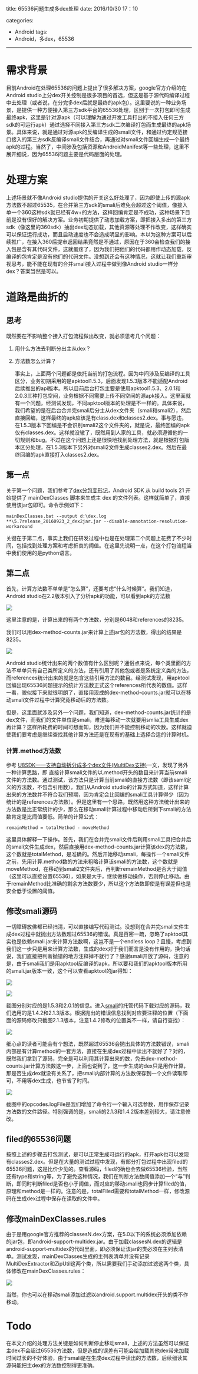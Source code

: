 title: 65536问题生成多dex处理
date: 2016/10/30 17：10

categories:
- Android
tags:
- Android，多dex，65536
---


# 需求背景
目前Android在处理65536的问题上提出了很多解决方案，google官方介绍的在Android studio上分dex开关控制是很多项目的首选，但这是基于源代码编译过程中去处理（或者说，在分完多dex后就是最终的apk包）。这里要说的一种业务场景，是提供一种方便接入第三方sdk平台的65536处理，区别于一次打包即可生成最终apk，这里是针对源apk（可以理解为通过开发工具打出的不接入任何三方sdk的可运行apk）通过选择不同接入第三方sdk二次编译打包而生成最终的apk场景。具体来说，就是通过对源apk的反编译生成的smali文件，和通过约定规范接口接入的第三方sdk反编译smali文件结合，再通过对smali文件回编生成一个最终apk的过程。当然了，中间涉及包括资源和AndroidManifest等一些处理，这里不展开细说，因为65536问题主要是代码层面的处理。

# 处理方案

上述场景就不像Android studio提供的开关这么好处理了，因为即使上传的源apk方法数不超过65535，在合并第三方sdk的smali后难免会超过这个阈值，像接入单一个360这种sdk就已经有4w+的方法，这样回编肯定是不成功，这种场景下目前是没有很好的解决方案。业务初期提供了动态加载方案，即把接入多出的第三方sdk（像这里的360sdk）抽出dex动态加载，其他资源等处理不作改变，这样确实可以保证运行成功，而且启动速度也不会造成明显的影响。本以为这种方案可以后续推广，在接入360后提审返回结果竟然是不通过，原因在于360会检查我们的接入包是含有其代码文件，这就蛋疼了，因为我们把他们的代码都用作动态加载，反编译的包肯定是没有他们的代码文件。没想到还会有这种情况，这就让我们重新审视思考，能不能在现有的合并smali接入过程中做到像Android studio一样分dex？答案当然是可以。


# 道路是曲折的

## 思考

既然要在不影响整个接入打包流程做出改变，就必须思考几个问题：

1. 用什么方法去判断分出主从dex？
2. 方法数怎么计算？

	事实上，上面两个问题都是依托当前的打包流程。因为中间涉及反编译的工具区分，业务初期采用的是apktool1.5.3，后面发现1.5.3版本不能适配Android后续推出的api版本。所以目前后台打包主要是使用apktool1.5.3、2.0.1和2.0.3三种打包空间，业务根据不同需要上传不同空间的源apk接入。这里面就有一个问题，经测试发现，不同apktool版本的处理是不一样的。具体来说，我们希望的是在后台合并完smali后分主从dex文件夹（smali和smali2），然后直接回编，这样最终的apk应该是有class.dex和classes2.dex。事与愿违，在1.5.3版本下回编是不会识别smali2这个文件夹的，就是说，最终回编的apk仅有classes.dex。这样就没辙了，既然用到人家的工具，就必须遵循他的一切规则和bug。不过在这个问题上还是很快地找到处理方法，就是根据打包版本区分处理，在1.5.3版本下另外对smali2文件生成classes2.dex。然后在最终回编的apk直接打入classes2.dex。

## 第一点

关于第一个问题，我们参考了[dex分包变形记](https://segmentfault.com/a/1190000004053072)，Android SDK 从 build tools 21 开始提供了 mainDexClasses 脚本来生成主 dex 的文件列表。这样就简单了，直接使用该jar包即可。命令示例如下：
	
	mainDexClasses.bat --output d:\dex.log **\5.7release_20160923_2_dex2jar.jar --disable-annotation-resolution-workaround

关键在于第二点，事实上我们在研发过程中也是在处理第二个问题上花费了不少时间，包括找到处理方案和考虑折衷的阈值。在这里先说明一点，在这个打包流程当中我们使用的是python语言。

## 第二点

首先，计算方法数不单单是“怎么算”，还要考虑“什么时候算”。我们知道，Android studio在2.2版本引入了分析apk的功能，可以看到apk的方法数

![](http://i.imgur.com/CeIPfJJ.png)

这里注意的是，计算出来的有两个方法数，分别是6048和references的8235。

我们可以用dex-method-counts.jar来计算上述jar包的方法数，得出的结果是8235。

![](http://i.imgur.com/whvQIJx.png)

Android studio统计出来的两个数值有什么区别呢？通俗点来说，每个类里面的方法不单单只有自己类所定义的方法，还有引用了其他包或者是系统定义类的方法，而references统计出来的就是包含这些引用方法的数目。经测试发现，用apktool回编出现65536问题提示的统计方法数正式这个references所代表的数值。这样一看，貌似接下来就很明朗了，直接用现成的dex-method-counts.jar就可以在移动smali文件过程中计算究竟移动后的方法数。

但是，这里面就涉及另外一个问题，我们知道，dex-method-counts.jar统计的是dex文件，而我们的文件单位是smali，难道每移动一次就要用smlia工具生成dex再计算？这样所耗费的时间可想而知，因为我们并不能控制移动的次数。这样就迫使我们要考虑是继续查找其他计算方法还是在现有的基础上选择合适的计算时机。

### 计算.method方法数

参考 [U8SDK——支持自动拆分成多个dex文件(MultiDex支持)](http://blog.csdn.net/chenjie19891104/article/details/51258183)一文，发现了另外一种计算思路，即 直接计算smali文件的以.method开头的数目来计算当前smali文件的方法数。通过测试，该方法只是计算当前smali的直接方法数（即该samli定义的方法数，不包含引用数），我们从Android studio的计算方式知道，这样计算出来的方法数并不符合我们预期，因为肯定会比回编的smali工具计算得少（因为统计的是references方法数）。但是这里有一个思路，既然用这种方法统计出来的方法数是比正常统计的少，那么在移动smali计算过程中移动后所剩下smali的方法数肯定是比阈值要低。简单的计算公式：

	remainMethod = totalMethod - moveMethod

这里具体解释一下操作。首先，我们在合并完smali文件后利用smali工具把合并后的smali文件生成dex，然后直接用dex-method-counts.jar计算该dex的方法数，这个数就是totalMethod，是准确的。然后开始移动smali，每操作一个smali文件之前，先用计算.method数的方法来粗略计算该smali的方法数，这个数就是moveMethod，在移动到smali2文件夹后，再判断remainMethod是否大于阈值（这里可以直接设置65536），如果是大于，继续做移动操作，否则停止移动。由于remainMethod比准确的剩余方法数要少，所以这个方法数即使是有误差但也是安全低于设置的阈值。

## 修改smali源码

一切障碍放佛都已经扫清，可以直接编写代码测试。没想到在合并完smali文件生成dex过程中就抛出方法数超过65536的错误。真是百密一疏，忽略了apktool其实也是依赖smali.jar来计算方法数啊，这岂不是一个endless loop？且慢，考虑到我们这一步只是用来计算方法数，生成的dex对于我们而言是没有作用的，换句话说，我们直接把判断抛错的地方注释掉不就行了？感谢smali开放了源码，注意的是，由于smali我们是用apktool反编译的apk，所以要和我们的apktool版本所用的smali.jar版本一致，这个可以查看apktool的jar得知：

![](http://i.imgur.com/b1Adfdy.png)

![](http://i.imgur.com/XacVseY.png)

截图分别对应的是1.5.3和2.0.1的信息。进入[smali](https://github.com/JesusFreke/smali)的托管代码下载对应的源码，我们选用的是1.4.2和2.1.3版本。根据抛出的错误信息找到对应要注释的位置（下面面的源码修改只截图2.1.3版本，注意1.4.2修改的位置类不一样，请自行查找）：

![](http://i.imgur.com/FFynHi2.png)

细心点的读者可能会有个想法，既然超过65536会抛出具体的方法数错误，smali内部是有计算method的一套方法，直接在生成dex过程中读出不就好了？对的，既然我们拿到了源码，完全是可以利用其计算出来的数，免去dex-method-counts.jar计算方法数这一步，上面也说到了，这一步生成的dex只是用作计算，那是否生成dex就没有关系了，把smali内部计算的方法数保存到一个文件读取即可，不用等dex生成，也节省了时间。

![](http://i.imgur.com/wr9Ii0c.png)

截图中的opcodes.logFile是我们增加了命令行一个输入可选参数，用作保存记录方法数的文件路径。特别强调的是，smali的2.1.3和1.4.2版本差别较大，请注意修改。

## filed的65536问题

按照上述的步骤去打包测试，是可以正常生成可运行的apk，打开apk也可以发现有classes2.dex。但是在大量的测试过程中发现，有部分打包过程中出现filed的65536问题，这是比价少见的。查看源码，filed的确也会去做65536检验，当然还有type和string等，为了避免这种情况，我们在判断方法数阈值添加一个“与”判断，即同时判断filed是否也小于阈值，而对应的移动smali也同步计算filed的值，原理和method是一样的。注意的是，totalFiled需要和totalMethod一样，修改源码在生成dex过程中保存在读取的文件中。

## 修改mainDexClasses.rules

由于是用google官方推荐的classesN.dex方案，在5.0以下的系统必须添加依赖的jar包，即android-support-multidex.jar。由于加载classesN.dex的逻辑是android-support-multidex的代码里面，即必须保证该jar的类必须在主列表清单。测试发现，mainDexClasses生成的主列表清单并没有记录MultiDexExtractor和ZipUtil这两个类，所以需要我们手动添加过滤这两个类，具体修改在mainDexClasses.rules：

![](http://i.imgur.com/roV1hbC.png)

当然，你也可以在移动smali添加过滤以android.support.multidex开头的类不作移动。

# Todo

在本文介绍的处理方法关键是如何判断停止移动smali，上述的方法虽然可以保证主dex不会超过65536方法数，但是造成的误差有可能会给加载其他dex带来加载时间过长的不好体验，由于smali是在生成dex过程中读出的方法数，后续细读其源码能把主dex的方法数控制得更准确。